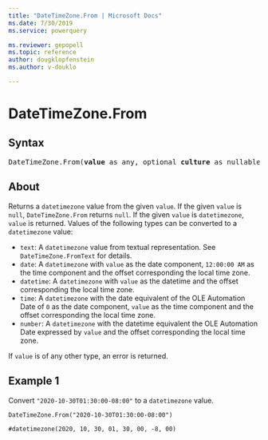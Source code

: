 ```yaml
---
title: "DateTimeZone.From | Microsoft Docs"
ms.date: 7/30/2019
ms.service: powerquery

ms.reviewer: gepopell
ms.topic: reference
author: dougklopfenstein
ms.author: v-douklo

---
```

# DateTimeZone.From

## Syntax

<pre>
DateTimeZone.From(<b>value</b> as any, optional <b>culture</b> as nullable text) as nullable datetimezone
</pre>
  
## About  
Returns a `datetimezone` value from the given `value`. If the given `value` is `null`, `DateTimeZone.From` returns `null`. If the given `value` is `datetimezone`, `value` is returned. Values of the following types can be converted to a `datetimezone` value: <ul> <li><code>text</code>: A <code>datetimezone</code> value from textual representation. See <code>DateTimeZone.FromText</code> for details.</li> <li><code>date</code>: A <code>datetimezone</code> with <code>value</code> as the date component, <code>12:00:00 AM</code> as the time component and the offset corresponding the local time zone.</li> <li><code>datetime</code>: A <code>datetimezone</code> with <code>value</code> as the datetime and the offset corresponding the local time zone.</li> <li><code>time</code>: A <code>datetimezone</code> with the date equivalent of the OLE Automation Date of <code>0</code> as the date component, <code>value</code> as the time component and the offset corresponding the local time zone.</li> <li><code>number</code>: A <code>datetimezone</code> with the datetime equivalent the OLE Automation Date expressed by <code>value</code> and the offset corresponding the local time zone.</li> </ul> If `value` is of any other type, an error is returned.

## Example 1
Convert `"2020-10-30T01:30:00-08:00"` to a `datetimezone` value.

```powerquery-m
DateTimeZone.From("2020-10-30T01:30:00-08:00")
```

`#datetimezone(2020, 10, 30, 01, 30, 00, -8, 00)`

